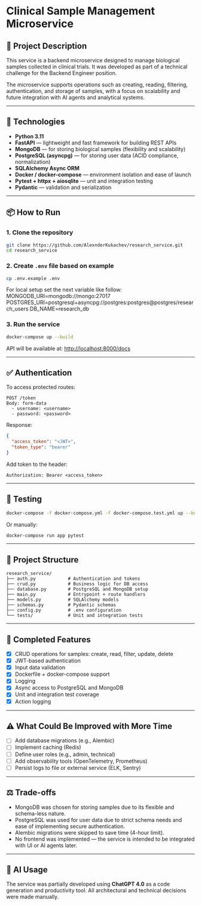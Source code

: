 
# Clinical Sample Management Microservice

## 🧪 Project Description

This service is a backend microservice designed to manage biological samples collected in clinical trials. It was developed as part of a technical challenge for the Backend Engineer position.

The microservice supports operations such as creating, reading, filtering, authentication, and storage of samples, with a focus on scalability and future integration with AI agents and analytical systems.

---

## 🚀 Technologies

- **Python 3.11**
- **FastAPI** — lightweight and fast framework for building REST APIs
- **MongoDB** — for storing biological samples (flexibility and scalability)
- **PostgreSQL (asyncpg)** — for storing user data (ACID compliance, normalization)
- **SQLAlchemy Async ORM**
- **Docker / docker-compose** — environment isolation and ease of launch
- **Pytest + httpx + aiosqlite** — unit and integration testing
- **Pydantic** — validation and serialization

---

## 📦 How to Run

### 1. Clone the repository

```bash
git clone https://github.com/AlexnderKukachev/research_service.git
cd research_service
```

### 2. Create `.env` file based on example

```bash
cp .env.example .env
```
For local setup set the next variable like follow:
MONGODB_URI=mongodb://mongo:27017
POSTGRES_URI=postgresql+asyncpg://postgres:postgres@postgres/research_users
DB_NAME=research_db

### 3. Run the service

```bash
docker-compose up --build
```

API will be available at: [http://localhost:8000/docs](http://localhost:8000/docs)

---

## ✅ Authentication

To access protected routes:

```http
POST /token
Body: form-data
  - username: <username>
  - password: <password>
```

Response:

```json
{
  "access_token": "<JWT>",
  "token_type": "bearer"
}
```

Add token to the header:

```
Authorization: Bearer <access_token>
```

---

## 🧪 Testing

```bash
docker-compose -f docker-compose.yml -f docker-compose.test.yml up --build
```

Or manually:

```bash
docker-compose run app pytest
```

---

## 📁 Project Structure

```
research_service/
├── auth.py            # Authentication and tokens
├── crud.py            # Business logic for DB access
├── database.py        # PostgreSQL and MongoDB setup
├── main.py            # Entrypoint + route handlers
├── models.py          # SQLAlchemy models
├── schemas.py         # Pydantic schemas
├── config.py          # .env configuration
└── tests/             # Unit and integration tests
```

---

## 🧠 Completed Features

- [x] CRUD operations for samples: create, read, filter, update, delete
- [x] JWT-based authentication
- [x] Input data validation
- [x] Dockerfile + docker-compose support
- [x] Logging
- [x] Async access to PostgreSQL and MongoDB
- [x] Unit and integration test coverage
- [x] Action logging

---

## ⚠️ What Could Be Improved with More Time

- [ ] Add database migrations (e.g., Alembic)
- [ ] Implement caching (Redis)
- [ ] Define user roles (e.g., admin, technical)
- [ ] Add observability tools (OpenTelemetry, Prometheus)
- [ ] Persist logs to file or external service (ELK, Sentry)

---

## ⚖️ Trade-offs

- MongoDB was chosen for storing samples due to its flexible and schema-less nature.
- PostgreSQL was used for user data due to strict schema needs and ease of implementing secure authentication.
- Alembic migrations were skipped to save time (4-hour limit).
- No frontend was implemented — the service is intended to be integrated with UI or AI agents later.

---

## 🤖 AI Usage

The service was partially developed using **ChatGPT 4.0** as a code generation and productivity tool. All architectural and technical decisions were made manually.
